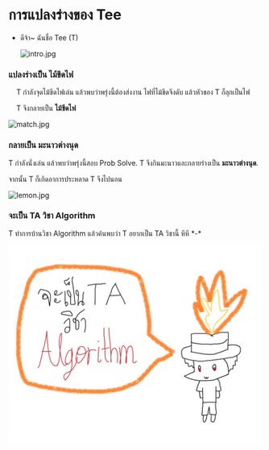 # การแปลงร่างของ Tee

- ดีจ้า~ ฉันชื่อ Tee (T)
  
  <img src="https://raw.githubusercontent.com/L0rdT33z/Tee-Transformation/main/img/intro.jpg" title="" alt="intro.jpg" width="407">

### แปลงร่างเป็น ไม้ขีดไฟ

    T กำลังจุดไม้ขีดไฟเล่น แล้วพบว่าพรุ่งนี้ต้องส่งงาน ไฟที่ไม้ขีดจึงดับ แล้วหัวของ T ก็ลุกเป็นไฟ 

    T จึงกลายเป็น **ไม้ขีดไฟ**

<img title="" src="https://raw.githubusercontent.com/L0rdT33z/Tee-Transformation/main/img/match.jpg" alt="match.jpg" width="515">

### กลายเป็น มะนาวต่างนุด

T กำลังนั่งเล่น แล้วพบว่าพรุ่งนี้สอบ Prob Solve. T จึงกินมะนาวและกลายร่างเป็น **มะนาวต่างนุด**.

จากนั้น T ก็เกิดอาการประหลาด T จึงไปนอน

<img title="" src="https://raw.githubusercontent.com/L0rdT33z/Tee-Transformation/main/img/lemon.jpg" alt="lemon.jpg" width="515">

### จะเป็น TA วิชา Algorithm

T ทำการบ้านวิชา Algorithm แล้วค้นพบว่า T อยากเป็น TA วิชานี้ หึหึ \*-\*

<img title="" src="https://raw.githubusercontent.com/L0rdT33z/Tee-Transformation/main/img/TAalgo.jpg" alt="TAalgo.jpg" width="515">

